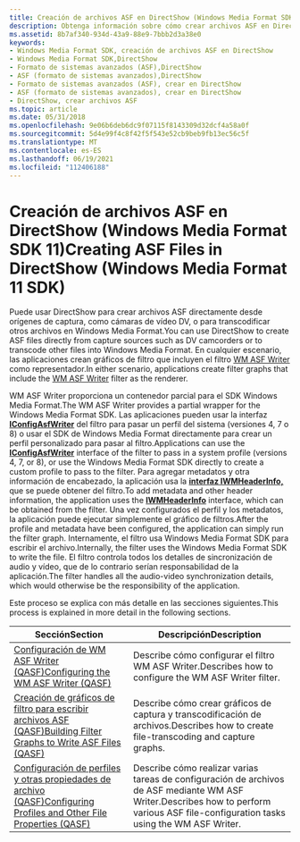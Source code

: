 ```yaml
---
title: Creación de archivos ASF en DirectShow (Windows Media Format SDK 11)
description: Obtenga información sobre cómo crear archivos ASF en DirectShow mediante el SDK Windows Media Format 11. ASF es un formato de contenedor que puede contener cualquier tipo de datos.
ms.assetid: 8b7af340-934d-43a9-88e9-7bbb2d3a38e0
keywords:
- Windows Media Format SDK, creación de archivos ASF en DirectShow
- Windows Media Format SDK,DirectShow
- Formato de sistemas avanzados (ASF),DirectShow
- ASF (formato de sistemas avanzados),DirectShow
- Formato de sistemas avanzados (ASF), crear en DirectShow
- ASF (formato de sistemas avanzados), crear en DirectShow
- DirectShow, crear archivos ASF
ms.topic: article
ms.date: 05/31/2018
ms.openlocfilehash: 9e06b6deb6dc9f07115f8143309d32dcf4a58a0f
ms.sourcegitcommit: 5d4e99f4c8f42f5f543e52cb9beb9fb13ec56c5f
ms.translationtype: MT
ms.contentlocale: es-ES
ms.lasthandoff: 06/19/2021
ms.locfileid: "112406188"
---
```

# <a name="creating-asf-files-in-directshow-windows-media-format-11-sdk"></a><span data-ttu-id="908cd-111">Creación de archivos ASF en DirectShow (Windows Media Format SDK 11)</span><span class="sxs-lookup"><span data-stu-id="908cd-111">Creating ASF Files in DirectShow (Windows Media Format 11 SDK)</span></span>

<span data-ttu-id="908cd-112">Puede usar DirectShow para crear archivos ASF directamente desde orígenes de captura, como cámaras de vídeo DV, o para transcodificar otros archivos en Windows Media Format.</span><span class="sxs-lookup"><span data-stu-id="908cd-112">You can use DirectShow to create ASF files directly from capture sources such as DV camcorders or to transcode other files into Windows Media Format.</span></span> <span data-ttu-id="908cd-113">En cualquier escenario, las aplicaciones crean gráficos de filtro que incluyen el filtro [WM ASF Writer](wm-asf-writer-filter.md) como representador.</span><span class="sxs-lookup"><span data-stu-id="908cd-113">In either scenario, applications create filter graphs that include the [WM ASF Writer](wm-asf-writer-filter.md) filter as the renderer.</span></span>

<span data-ttu-id="908cd-114">WM ASF Writer proporciona un contenedor parcial para el SDK Windows Media Format.</span><span class="sxs-lookup"><span data-stu-id="908cd-114">The WM ASF Writer provides a partial wrapper for the Windows Media Format SDK.</span></span> <span data-ttu-id="908cd-115">Las aplicaciones pueden usar la interfaz [**IConfigAsfWriter**](/previous-versions/windows/desktop/legacy/dd743205(v=vs.85)) del filtro para pasar un perfil del sistema (versiones 4, 7 o 8) o usar el SDK de Windows Media Format directamente para crear un perfil personalizado para pasar al filtro.</span><span class="sxs-lookup"><span data-stu-id="908cd-115">Applications can use the [**IConfigAsfWriter**](/previous-versions/windows/desktop/legacy/dd743205(v=vs.85)) interface of the filter to pass in a system profile (versions 4, 7, or 8), or use the Windows Media Format SDK directly to create a custom profile to pass to the filter.</span></span> <span data-ttu-id="908cd-116">Para agregar metadatos y otra información de encabezado, la aplicación usa la [**interfaz IWMHeaderInfo,**](/previous-versions/windows/desktop/api/wmsdkidl/nn-wmsdkidl-iwmheaderinfo) que se puede obtener del filtro.</span><span class="sxs-lookup"><span data-stu-id="908cd-116">To add metadata and other header information, the application uses the [**IWMHeaderInfo**](/previous-versions/windows/desktop/api/wmsdkidl/nn-wmsdkidl-iwmheaderinfo) interface, which can be obtained from the filter.</span></span> <span data-ttu-id="908cd-117">Una vez configurados el perfil y los metadatos, la aplicación puede ejecutar simplemente el gráfico de filtros.</span><span class="sxs-lookup"><span data-stu-id="908cd-117">After the profile and metadata have been configured, the application can simply run the filter graph.</span></span> <span data-ttu-id="908cd-118">Internamente, el filtro usa Windows Media Format SDK para escribir el archivo.</span><span class="sxs-lookup"><span data-stu-id="908cd-118">Internally, the filter uses the Windows Media Format SDK to write the file.</span></span> <span data-ttu-id="908cd-119">El filtro controla todos los detalles de sincronización de audio y vídeo, que de lo contrario serían responsabilidad de la aplicación.</span><span class="sxs-lookup"><span data-stu-id="908cd-119">The filter handles all the audio-video synchronization details, which would otherwise be the responsibility of the application.</span></span>

<span data-ttu-id="908cd-120">Este proceso se explica con más detalle en las secciones siguientes.</span><span class="sxs-lookup"><span data-stu-id="908cd-120">This process is explained in more detail in the following sections.</span></span>



| <span data-ttu-id="908cd-121">Sección</span><span class="sxs-lookup"><span data-stu-id="908cd-121">Section</span></span>                                                                                                           | <span data-ttu-id="908cd-122">Descripción</span><span class="sxs-lookup"><span data-stu-id="908cd-122">Description</span></span>                                                                            |
|-------------------------------------------------------------------------------------------------------------------|----------------------------------------------------------------------------------------|
| [<span data-ttu-id="908cd-123">Configuración de WM ASF Writer (QASF)</span><span class="sxs-lookup"><span data-stu-id="908cd-123">Configuring the WM ASF Writer (QASF)</span></span>](configuring-the-wm-asf-writer--qasf.md)                                   | <span data-ttu-id="908cd-124">Describe cómo configurar el filtro WM ASF Writer.</span><span class="sxs-lookup"><span data-stu-id="908cd-124">Describes how to configure the WM ASF Writer filter.</span></span>                                   |
| [<span data-ttu-id="908cd-125">Creación de gráficos de filtro para escribir archivos ASF (QASF)</span><span class="sxs-lookup"><span data-stu-id="908cd-125">Building Filter Graphs to Write ASF Files (QASF)</span></span>](building-filter-graphs-to-write-asf-files--qasf.md)           | <span data-ttu-id="908cd-126">Describe cómo crear gráficos de captura y transcodificación de archivos.</span><span class="sxs-lookup"><span data-stu-id="908cd-126">Describes how to create file-transcoding and capture graphs.</span></span>                           |
| [<span data-ttu-id="908cd-127">Configuración de perfiles y otras propiedades de archivo (QASF)</span><span class="sxs-lookup"><span data-stu-id="908cd-127">Configuring Profiles and Other File Properties (QASF)</span></span>](configuring-profiles-and-other-file-properties--qasf.md) | <span data-ttu-id="908cd-128">Describe cómo realizar varias tareas de configuración de archivos de ASF mediante WM ASF Writer.</span><span class="sxs-lookup"><span data-stu-id="908cd-128">Describes how to perform various ASF file-configuration tasks using the WM ASF Writer.</span></span> |



 

 

 
